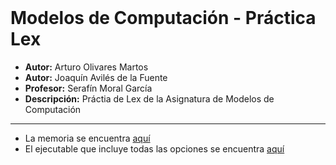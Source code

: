 <br>

# Modelos de Computación - Práctica Lex

- **Autor:** Arturo Olivares Martos
- **Autor:** Joaquín Avilés de la Fuente
- **Profesor:** Serafín Moral García
- **Descripción:** Práctia de Lex de la Asignatura de Modelos de Computación

---

- La memoria se encuentra [aquí](./Memoria/memoria.pdf)
- El ejecutable que incluye todas las opciones se encuentra [aquí](./menu.cpp)
